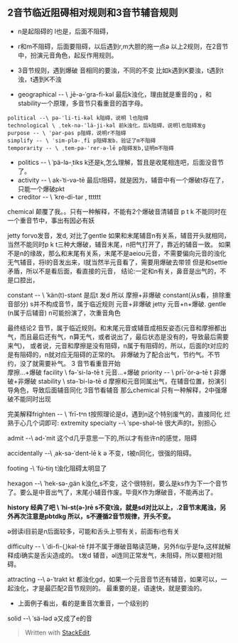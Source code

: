 ## 2音节临近阻碍相对规则和3音节辅音规则
- n是起阻碍的 l也是，后面不阻碍，
- r和m不阻碍，后面要阻碍，以后遇到r,m大胆的拖一点ə
以上2规则，在2音节中，扮演元音角色，起反作用规则。
- 3音节规则，遇到爆破 音相同的要浊，不同的不变
比如k遇到K要浊，t遇到t浊，t遇到K不浊

- geographical -- \ ˌjē-​ə-​ˈgra-​fi-​kəl 最后k浊化，理由就是重音的g ，和stability一个原理，多音节只看重音的首字母。

```
political --\ pə-ˈli-ti-kəl k阻碍，说明 l也阻碍
technological \ ˌtek-nə-ˈlä-ji-kəl 前k浊化，后k阻碍，说明l也阻碍发g
purpose -- \ ˈpər-pəs p阻碍，说明r不阻碍
simplify -- \ ˈsim-plə-ˌfī p阻碍发b，验证了m不阻碍
temporarity -- \ ˌtem-pə-ˈrer-ə-lē p阻碍发b,证明m不阻碍
```
- politics -- \ ˈpä-lə-ˌtiks k还是k,怎么理解，暂且是收尾相连吧，后面没音节了。
- activity -- \ ak-ˈti-və-tē 最后t阻碍，就是因为，辅音中有一个爆破t存在了，只能一个爆破pkt
- creditor -- \ ˈkre-di-tər , tttttt

chemical 颠覆了我。。只有一种解释，不能有2个爆破音清辅音 p t k 不能同时在一个重音节中，事出有因必有妖



jetty forvo发音，发d, 对比了gentle 
如果和末尾辅音n有关系，辅音开头就相同，当然不能同时p k t三种大爆破，辅音末尾，n把气打开了，靠近的辅音一致。
如果不是n的缘故，那么和末尾有关系，末尾不是aeiou元音，不需要偏向元音的浊化无气辅音，将l的音发出来，l就当然半元音看了，需要用爆破去带领
但是和settle 矛盾，所以不是看后面，看直接的元音，
结论:一定和n有关，鼻音是出气的，不是口腔出，

constant -- \ ˈkän(t)-stənt 是后t 发d
所以 摩擦+非爆破 constant(从s看，排除重音部分) s并不构成音节，属于临近规则
	元音+非爆破 jetty
	元音+n+爆破. gentle (n属于后辅音) n可能扮演了，次重音角色

最终结论2 音节，属于临近规则。和末尾元音或辅音成相反姿态(元音和摩擦都出气，而且最后还有气，n算无气，或者说出了，最后状态是没有的，导致最后需要来气)，
或者说，元音和摩擦是没有阻碍，n属于有阻碍的，所以，后面的t对应的是有阻碍的，n就对应无阻碍的正常的t。
非爆破为了配合出气，节约气。不节约，没了就需要补气。
3 音节看重音开始	
		摩擦...+爆破 facility \ fə-ˈsi-lə-tē t
		元音...+爆破 priority -- \ prī-ˈȯr-ə-tē t 
		非爆破+非爆破 stability \ stə-ˈbi-lə-tē d
摩擦和元音同属出气，在辅音位置，扮演引导角色，导致后面辅音同化
3音节看辅音 那么chemical 只有一种解释，2中强爆破不能同时出现

完美解释frighten -- \ ˈfrī-tᵊn
t按照理论是d，遇到n这个特别废气的，直接同化
烂熟于心几个词即可:
extremity
specialty --\ ˈspe-shəl-tē 很大声的t，别担心

admit --\ əd-ˈmit 这个d几乎意思一下的,所以才有些许n的感觉，阻碍

accidentally --\ ˌak-sə-ˈdent-lē k ə 不变，t被n同化，很强的阻碍。

footing -\ ˈfu̇-tiŋ t浊化阻碍太明显了

hexagon --\ ˈhek-sə-ˌgän k浊化,s不变，这个很特别，要么是ks作为下一个音节了。要么是中音出气了，末尾小辅音作废。毕竟K作为爆破音，不能再出了。

**history 经典了吧 \ ˈhi-st(ə-)rē s不变t浊，就是sd对比以上，.2音节末尾浊，另外再次注意是pbtdkg 所以，s不遵循2音节规律，开头不变。**

ə弱读i目前是n后面较多，可能和舌头上颚有关，前面有i也有关

difficulty -- \ ˈdi-fi-(ˌ)kəl-tē f并不属于爆破音略读范畴，另外fi似乎是fə,这样就解释成i确实是舌尖造成的。 t发d 辅音，əl连同正常发气，未阻碍，所以要相对阻碍。

attracting --\ ə-ˈtrakt kt 都浊化gd，如果一个元音音节还有辅音，如果可以，一起浊化，才是最匹配2音节规则的。
最重要的是，语速快，就是要浊的。


- 上面例子看出，看的是重音次重音，一个级别的

solid --\ ˈsä-ləd ə又成了e的音


> Written with [StackEdit](https://stackedit.io/).
<!--stackedit_data:
eyJoaXN0b3J5IjpbLTg1NTAyNDcxNyw2MTk4MjI5MDksNjkwMz
U1NTUsLTEyNjg0MjcyMTcsMTcyNDE5MTk2MiwxOTc2NTg0NTc5
LC02ODk3ODQ5NjMsMTUwNzk5NzUxNywtOTUzMDE4NzE5LC05NT
M1NzI1NDIsNzUyNzEyODc3LC0xMDE5NDg5NTc0LDU4NTI5MDQw
OSwtNTU1Mzc3MzkwLDE5ODU0OTQyMzksLTE3MTc4MTg3ODgsLT
E5NTQ2NDY5MDAsNDU3Mzc5MTU5LDg2Njc5NTIxNSw5MDE1NDk1
MzFdfQ==
-->